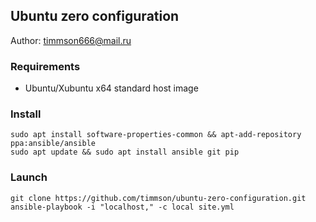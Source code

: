 ## Ubuntu zero configuration

Author: [timmson666@mail.ru](mailto:timmson666@mail.ru)

### Requirements

 * Ubuntu/Xubuntu x64 standard host image

### Install
```
sudo apt install software-properties-common && apt-add-repository ppa:ansible/ansible
sudo apt update && sudo apt install ansible git pip
```

### Launch
```
git clone https://github.com/timmson/ubuntu-zero-configuration.git
ansible-playbook -i "localhost," -c local site.yml
```


